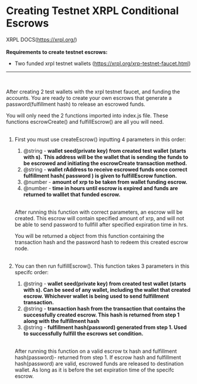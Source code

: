 # Creating Testnet XRPL Conditional Escrows

XRPL DOCS(https://xrpl.org/)<br><br>
__Requirements to create testnet escrows:__
 - Two funded xrpl testnet wallets (https://xrpl.org/xrp-testnet-faucet.html)

---
<br>

After creating 2 test wallets with the xrpl testnet faucet, and funding the accounts. You are ready to create your own escrows that generate a password(fulfillment hash) to release an escrowed funds.

You will only need the 2 functions imported into index.js file. These functions escrowCreate() and fulfillEscrow() are all you will need.
<br><br>

1. First you must use createEscrow() inputting 4 parameters in this order: 
    1. @string - __wallet seed(private key) from created test wallet (starts with s).__
    __This address will be the wallet that is sending the funds to be escrowed and initiating the escrowCreate transaction method.__
    2. @string - __wallet rAddress to receive escrowed funds once correct fulfillment hash( password ) is given to fulfillEscrow function.__
    3. @number - __amount of xrp to be taken from wallet funding escrow.__
    4. @number - __time in hours until escrow is expired and funds are returned to walllet that funded escrow.__
    <br><br>
    
    After running this function with correct parameters, an escrow will be created. This escrow will contain specified amount of xrp, and will not be able to send password to fullfill after specified expiration time in hrs.

    You will be returned a object from this function containing the transaction hash and the password hash to redeem this created escrow node.
    <br><br>

2. You can then run fulfillEscrow(). This function takes 3 parameters in this specifc order:

    1. @string - __wallet seed(private key) from created test wallet (starts with s). Can be seed of any wallet, including the wallet that created escrow. Whichever wallet is being used to send fulfillment transaction.__
    2. @string - __transaction hash from the transaction that contains the successfully created escrow. This hash is returned from step 1 along with the fulfillment hash__
    3. @string - __fulfillment hash(password) generated from step 1. Used to successfully fulfill the escrows set condition.__
    <br><br>

    After running this function on a valid escrow tx hash and fulfillment hash(password)- returned from step 1. If escrow hash and fulfillment hash(password) are valid, escrowed funds are released to destination wallet. As long as it is before the set expiration time of the specifc escrow. 
    



